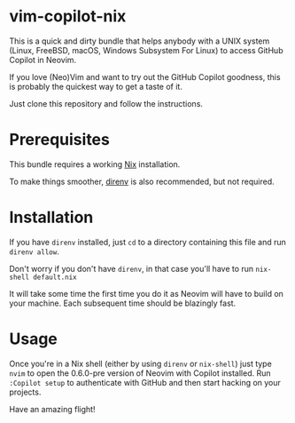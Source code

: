 # vim-copilot-nix

This is a quick and dirty bundle that helps anybody with a UNIX system (Linux,
FreeBSD, macOS, Windows Subsystem For Linux) to access GitHub Copilot in Neovim.

If you love (Neo)Vim and want to try out the GitHub Copilot goodness, this is
probably the quickest way to get a taste of it.

Just clone this repository and follow the instructions.

# Prerequisites

This bundle requires a working [Nix](https://nixos.org/guides/install-nix.html)
installation.

To make things smoother, [direnv](https://direnv.net/) is also recommended, but
not required.

# Installation

If you have `direnv` installed, just `cd` to a directory containing this file
and run `direnv allow`.

Don't worry if you don't have `direnv`, in that case you'll have to run
`nix-shell default.nix`

It will take some time the first time you do it as Neovim will have to build on
your machine. Each subsequent time should be blazingly fast.

# Usage

Once you're in a Nix shell (either by using `direnv` or `nix-shell`) just type
`nvim` to open the 0.6.0-pre version of Neovim with Copilot installed. Run
`:Copilot setup` to authenticate with GitHub and then start hacking on your
projects.

Have an amazing flight!
